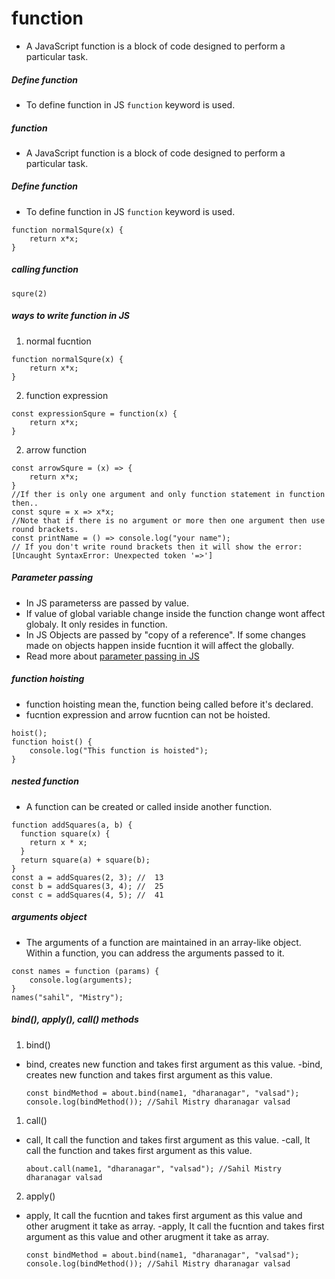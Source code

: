 # function
* A JavaScript function is a block of code designed to perform a particular task.

##### Define function
* To define function in JS ```function``` keyword is used.

##### function
* A JavaScript function is a block of code designed to perform a particular task.
    
##### Define function
* To define function in JS ```function``` keyword is used.
```
function normalSqure(x) {
    return x*x;
}
```
##### calling function
```
squre(2)
```

##### ways to write function in JS
1) normal fucntion
```
function normalSqure(x) {
    return x*x;
}
```
2) function expression
```
const expressionSqure = function(x) {
    return x*x;
}
```
2) arrow function
```
const arrowSqure = (x) => {
    return x*x;
}
//If ther is only one argument and only function statement in function then..
const squre = x => x*x;
//Note that if there is no argument or more then one argument then use round brackets.
const printName = () => console.log("your name");
// If you don't write round brackets then it will show the error: [Uncaught SyntaxError: Unexpected token '=>']
```

##### Parameter passing
* In JS parameterss are passed by value.
* If value of global variable change inside the function change wont affect globaly. It only resides in function.
* In JS Objects are passed by "copy of a reference". If some changes made on objects happen inside fucntion it will affect the globally.
* Read more about [parameter passing in JS](https://www.30secondsofcode.org/articles/s/javascript-pass-by-reference-or-pass-by-value)

##### function hoisting
* function hoisting mean the, function being called before it's declared.
* fucntion expression and arrow fucntion can not be hoisted.
```
hoist();
function hoist() {
    console.log("This function is hoisted");
}
```

##### nested function
* A function can be created or called inside another function.
```
function addSquares(a, b) {
  function square(x) {
    return x * x;
  }
  return square(a) + square(b);
}
const a = addSquares(2, 3); //  13
const b = addSquares(3, 4); //  25
const c = addSquares(4, 5); //  41
```

##### arguments object
* The arguments of a function are maintained in an array-like object. Within a function, you can address the arguments passed to it.
```
const names = function (params) {
    console.log(arguments); 
}
names("sahil", "Mistry");
```

##### bind(), apply(), call() methods
1) bind()
* bind, creates new function and takes first argument as this value.
    -bind, creates new function and takes first argument as this value.
    ```
    const bindMethod = about.bind(name1, "dharanagar", "valsad");
    console.log(bindMethod()); //Sahil Mistry dharanagar valsad
    ```
1) call()
* call, It call the function and takes first argument as this value.
    -call, It call the function and takes first argument as this value.
    ```
    about.call(name1, "dharanagar", "valsad"); //Sahil Mistry dharanagar valsad
    ```
2) apply()
* apply, It call the fucntion and takes first argument as this value and other arugment it take as array.
    -apply, It call the fucntion and takes first argument as this value and other arugment it take as array.
    ```
    const bindMethod = about.bind(name1, "dharanagar", "valsad");
    console.log(bindMethod()); //Sahil Mistry dharanagar valsad
    ```
